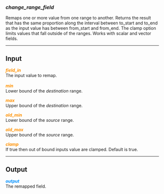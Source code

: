 ### ***change_range_field***
Remaps one or more value from one range to another.  Returns the result that has the same proportion along the interval between to_start and to_end as the input value has between from_start and from_end.  The clamp option limits values that fall outside of the ranges.  Works with scalar and vector fields.<br />

***
## Input
<span style="color:#ff9000">***field_in***</span>
<br />The input value to remap.<br /><br /><span style="color:#ff9000">***min***</span>
<br />Lower bound of the *destination* range. 

<span style="color:#ff9000">***max***</span>
<br />Upper bound of the *destination* range. 

<span style="color:#ff9000">***old_min***</span>
<br />Lower bound of the *source* range. 

<span style="color:#ff9000">***old_max***</span>
<br />Upper bound of the *source* range.

<span style="color:#ff9000">***clamp***</span>
<br />If true then out of bound inputs value are clamped. Default is true.

***
## Output
<span style="color:#0090ff">***output***</span>
<br />The remapped field.





